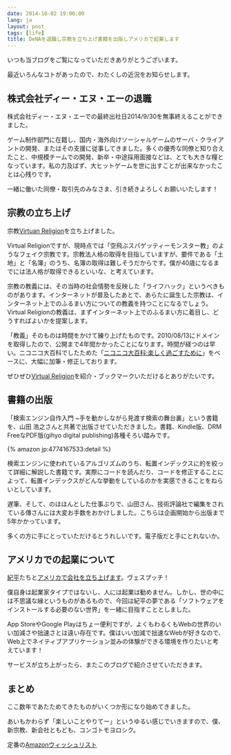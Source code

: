 ```yaml
---
date: 2014-10-02 19:00:00
lang: ja
layout: post
tags: [life]
title: DeNAを退職し宗教を立ち上げ書籍を出版しアメリカで起業します
---
```

いつも当ブログをご覧になっていただきありがとうございます。

最近いろんなコトがあったので、わたくしの近況をお知らせします。

## 株式会社ディー・エヌ・エーの退職

株式会社ディー・エヌ・エーでの最終出社日2014/9/30を無事終えることができました。

ゲーム制作部門に在籍し、国内・海外向けソーシャルゲームのサーバ・クライアントの開発、またはその支援に従事してきました。多くの優秀な同僚と知り合えたこと、中規模チームでの開発、新卒・中途採用面接などは、とても大きな糧となっています。私の力及ばず、大ヒットゲームを世に出すことが出来なかったことは心残りです。

一緒に働いた同僚・取引先のみなさま、引き続きよろしくお願いいたします！

## 宗教の立ち上げ

宗教[Virtuan Religion](http://ja.virtual-religion.org/)を立ち上げました。

Virtual Religionですが、現時点では「空飛ぶスパゲッティーモンスター教」のようなフェイク宗教です。宗教法人格の取得を目指していますが、要件である「土地」と「名簿」のうち、名簿の取得は難しそうだからです。僕が40歳になるまでには法人格が取得できるといいな、と考えています。

宗教の教義には、その当時の社会情勢を反映した「ライフハック」というべきものがあります。インターネットが普及したあとで、あらたに誕生した宗教は、インターネット上でのふるまい方についての教義を持つことになるでしょう。Virtual Religionの教義は、まずインターネット上でのふるまい方に着目し、どうすればよいかを提案します。

「教義」そのものは時間をかけて練り上げたものです。2010/08/13にドメインを取得したので、公開まで4年間かかったことになります。時間が経つのは早い。ニコニコ大百科でしたためた「[ニコニコ大百科:楽しく過ごすために](http://dic.nicovideo.jp/a/%E3%83%8B%E3%82%B3%E3%83%8B%E3%82%B3%E5%A4%A7%E7%99%BE%E7%A7%91%3A%E6%A5%BD%E3%81%97%E3%81%8F%E9%81%8E%E3%81%94%E3%81%99%E3%81%9F%E3%82%81%E3%81%AB)」をベースに、大幅に加筆・修正しております。

ぜひぜひ[Virtual Religion](http://ja.virtual-religion.org/)を紹介・ブックマークいただけるとありがたいです。

## 書籍の出版

「検索エンジン自作入門 ~手を動かしながら見渡す検索の舞台裏」という書籍を、山田 浩之さんと共著で出版させていただきました。書籍、Kindle版、DRM FreeなPDF版(gihyo digital publishing)各種そろい踏みです。

{% amazon jp:4774167533:detail %}

検索エンジンに使われているアルゴリズムのうち、転置インデックスに的を絞って詳細に解説した書籍です。実際にコードを読んだり、コードを修正することによって、転置インデックスがどんな挙動をしているのかを実感できることをねらいとしています。

遅筆、そして、のほほんとした仕事ぶりで、山田さん、技術評論社で編集をされている傳さんには大変お手数をおかけしました。こちらは企画開始から出版まで5年かかっています。

多くの方に手にとっていただけるとうれしいです。電子版だと手にとれないか。

## アメリカでの起業について

[紀平](http://itpro.nikkeibp.co.jp/article/Interview/20091104/340019/)たちと[アメリカで会社を立ち上げます](http://nmi.jp/archives/573)。ヴェスプッチ！

僕自身は起業家タイプではないし、人には起業は勧めません。しかし、世の中には不思議な縁というものがあるもので、今回は紀平の夢である「ソフトウェアをインストールする必要のない世界」を一緒に目指すこととしました。

App StoreやGoogle Playはちょー便利ですが、よくもわるくもWebの世界のいい加減さや拙速さとは遠い存在です。僕はいい加減で拙速なWebが好きなので、Web上でネイティブアプリケーション並みの体験ができる環境を作りたいと考えています！

サービスが立ち上がったら、またこのブログで紹介させていただきます。

## まとめ

ここ数年であたためてきたものがいくつか形になり始めてきました。

あいもかわらず「楽しいことやりてー」というゆるい感じでいきますので、僕、新宗教、新会社ともども、コンゴトモヨロシク。

定番の[Amazonウィッシュリスト](http://www.amazon.co.jp/registry/wishlist/3D1HUG5VLBD0S/ref=wktk09-22)
